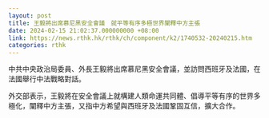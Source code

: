 ```yaml
---
layout: post
title: 王毅將出席慕尼黑安全會議　就平等有序多極世界闡釋中方主張
date: 2024-02-15 21:02:37.000000000 +08:00
link: https://news.rthk.hk/rthk/ch/component/k2/1740532-20240215.htm
categories: rthk
---
```


中共中央政治局委員、外長王毅將出席慕尼黑安全會議，並訪問西班牙及法國，在法國舉行中法戰略對話。

外交部表示，王毅將在安全會議上就構建人類命運共同體、倡導平等有序的世界多極化，闡釋中方主張，又指中方希望與西班牙及法國鞏固互信，擴大合作。
